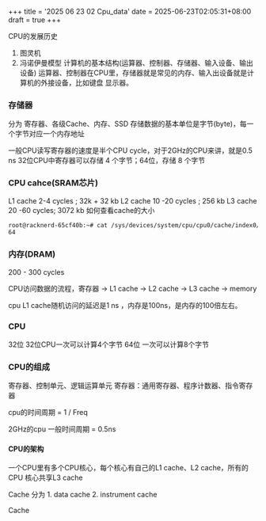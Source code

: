 +++
title = '2025 06 23 02 Cpu_data'
date = 2025-06-23T02:05:31+08:00
draft = true
+++


CPU的发展历史
1. 图灵机
2. 冯诺伊曼模型
计算机的基本结构(运算器、控制器、存储器、输入设备、输出设备)
运算器、控制器在CPU里，存储器就是常见的内存、输入出设备就是计算机的外接设备，比如键盘 显示器。

### 存储器
分为 寄存器、各级Cache、内存、SSD
存储数据的基本单位是字节(byte)，每一个字节对应一个内存地址

一般CPU读写寄存器的速度是半个CPU cycle，对于2GHz的CPU来讲，就是0.5 ns
32位CPU中寄存器可以存储 4 个字节；64位，存储 8 个字节


### CPU cahce(SRAM芯片)
L1 cache 2-4 cycles ; 32k + 32 kb
L2 cache 10 -20 cycles ; 256 kb
L3 cache 20 -60 cycles; 3072 kb
如何查看cache的大小
```bash
root@racknerd-65cf40b:~# cat /sys/devices/system/cpu/cpu0/cache/index0/coherency_line_size 
64
```


### 内存(DRAM)
200 - 300 cycles

CPU访问数据的流程，寄存器 -> L1 cache -> L2 cache -> L3 cache -> memory


cpu L1 cache随机访问的延迟是1 ns ，内存是100ns，是内存的100倍左右。




### CPU

32位
32位CPU一次可以计算4个字节
64位
一次可以计算8个字节

### CPU的组成
寄存器、控制单元、逻辑运算单元
寄存器：通用寄存器、程序计数器、指令寄存器

cpu的时间周期 = 1 / Freq

2GHz的cpu 一般时间周期 = 0.5ns



#### CPU的架构
一个CPU里有多个CPU核心，每个核心有自己的L1 cache、L2 cache，所有的CPU 核心共享L3 cache

Cache 分为 1. data cache 2. instrument cache

Cache 


